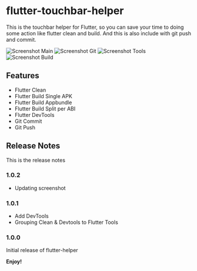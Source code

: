 # flutter-touchbar-helper
This is the touchbar helper for Flutter, so you can save your time to doing some action like flutter clean and build. And this is also include with git push and commit.

![Screenshot Main](https://leeyurani.com/Screenshot-1.png)
![Screenshot Git](https://leeyurani.com/Screenshot-2.png)
![Screenshot Tools](https://leeyurani.com/Screenshot-3.png)
![Screenshot Build](https://leeyurani.com/Screenshot-4.png)

## Features
- Flutter Clean
- Flutter Build Single APK
- Flutter Build Appbundle
- Flutter Build Split per ABI
- Flutter DevTools
- Git Commit
- Git Push

## Release Notes

This is the release notes

### 1.0.2
- Updating screenshot

### 1.0.1
- Add DevTools
- Grouping Clean & Devtools to Flutter Tools

### 1.0.0

Initial release of flutter-helper

**Enjoy!**
